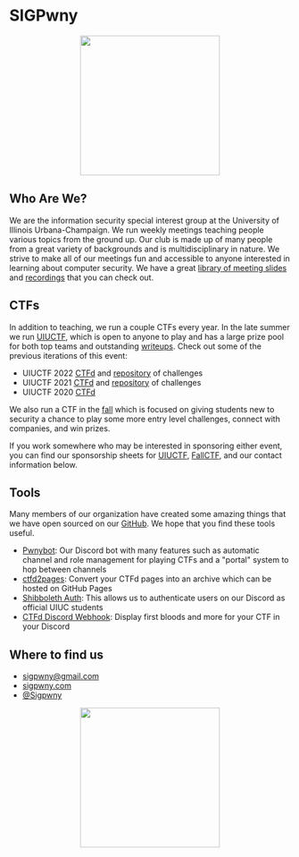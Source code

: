 # SIGPwny

<p align="center">
    <img width="250" src="https://sigpwny.com/images/logo.png?raw=true"/>
</p>

## Who Are We?

We are the information security special interest group at the University of Illinois Urbana-Champaign. We run weekly meetings teaching people various topics from the ground up. Our club is made up of many people from a great variety of backgrounds and is multidisciplinary in nature. We strive to make all of our meetings fun and accessible to anyone interested in learning about computer security. We have a great [library of meeting slides](https://sigpwny.com/presentation/) and [recordings](https://www.youtube.com/channel/UC3fWGYI7-Kt3Gi0aOIZMicg) that you can check out. 

## CTFs

In addition to teaching, we run a couple CTFs every year. In the late summer we run [UIUCTF](https://uiuc.tf/), which is open to anyone to play and has a large prize pool for both top teams and outstanding [writeups](https://sigpwny.com/writeups/). Check out some of the previous iterations of this event:

- UIUCTF 2022 [CTFd](https://2022.uiuc.tf/) and [repository](https://github.com/sigpwny/UIUCTF-2022-Public) of challenges
- UIUCTF 2021 [CTFd](https://2021.uiuc.tf/) and [repository](https://github.com/sigpwny/UIUCTF-2021-Public) of challenges
- UIUCTF 2020 [CTFd](https://2020.uiuc.tf/)

We also run a CTF in the [fall](https://fallctf.sigpwny.com/) which is focused on giving students new to security a chance to play some more entry level challenges, connect with companies, and win prizes.

If you work somewhere who may be interested in sponsoring either event, you can find our sponsorship sheets for [UIUCTF](https://sigpwny.com/assets/Official_UIUCTF_2022_Sponsorship_Sheet.pdf), [FallCTF](https://fallctf.sigpwny.com/sponsor-sheet-v2.pdf), and our contact information below.

## Tools

Many members of our organization have created some amazing things that we have open sourced on our [GitHub](https://github.com/sigpwny). We hope that you find these tools useful.

- [Pwnybot](https://github.com/sigpwny/pwnybot): Our Discord bot with many features such as automatic channel and role management for playing CTFs and a "portal" system to hop between channels
- [ctfd2pages](https://github.com/sigpwny/ctfd2pages): Convert your CTFd pages into an archive which can be hosted on GitHub Pages
- [Shibboleth Auth](https://github.com/sigpwny/sigpwny-shibboleth-auth): This allows us to authenticate users on our Discord as official UIUC students
- [CTFd Discord Webhook](https://github.com/sigpwny/ctfd-discord-webhook-plugin): Display first bloods and more for your CTF in your Discord


## Where to find us

- [sigpwny@gmail.com](mailto:sigpwny@gmail.com)
- [sigpwny.com](https://sigpwny.com/) 
- [@Sigpwny](https://twitter.com/SIGPwny) 


<p align="center">
    <img width="250" src="https://sigpwny.com/logo/pwny8.png?raw=true"/>
</p>
